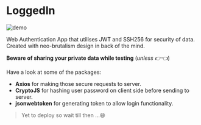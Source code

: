 # LoggedIn

![demo](https://drive.google.com/uc?id=1dcKYdYOZer1RIxnkwvF6OAEvmDLHgTrv)

Web Authentication App that utilises JWT and SSH256 for security of data. Created with neo-brutalism design in back of the mind.

**Beware of sharing your private data while testing** (_unless 👉👈_)

Have a look at some of the packages:

-   **Axios** for making those secure requests to server.
-   **CryptoJS** for hashing user password on client side before sending to server.
-   **jsonwebtoken** for generating token to allow login functionality.

> Yet to deploy so wait till then ...😄
